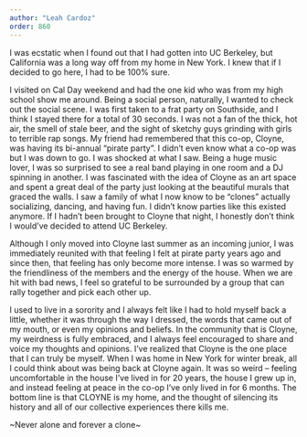 ```yaml
---
author: "Leah Cardoz"
order: 860
---
```

I was ecstatic when I found out that I had gotten into UC Berkeley, but California was a long way off from my home in New York. I knew that if I decided to go here, I had to be 100% sure.

I visited on Cal Day weekend and had the one kid who was from my high school show me around. Being a social person, naturally, I wanted to check out the social scene. I was first taken to a frat party on Southside, and I think I stayed there for a total of 30 seconds. I was not a fan of the thick, hot air, the smell of stale beer, and the sight of sketchy guys grinding with girls to terrible rap songs. My friend had remembered that this co-op, Cloyne, was having its bi-annual “pirate party”. I didn’t even know what a co-op was but I was down to go. I was shocked at what I saw. Being a huge music lover, I was so surprised to see a real band playing in one room and a DJ spinning in another. I was fascinated with the idea of Cloyne as an art space and spent a great deal of the party just looking at the beautiful murals that graced the walls. I saw a family of what I now know to be “clones” actually socializing, dancing, and having fun. I didn’t know parties like this existed anymore. If I hadn’t been brought to Cloyne that night, I honestly don’t think I would’ve decided to attend UC Berkeley.

Although I only moved into Cloyne last summer as an incoming junior, I was immediately reunited with that feeling I felt at pirate party years ago and since then, that feeling has only become more intense. I was so warmed by the friendliness of the members and the energy of the house. When we are hit with bad news, I feel so grateful to be surrounded by a group that can rally together and pick each other up. 

I used to live in a sorority and I always felt like I had to hold myself back a little, whether it was through the way I dressed, the words that came out of my mouth, or even my opinions and beliefs. In the community that is Cloyne, my weirdness is fully embraced, and I always feel encouraged to share and voice my thoughts and opinions. I’ve realized that Cloyne is the one place that I can truly be myself. When I was home in New York for winter break, all I could think about was being back at Cloyne again. It was so weird – feeling uncomfortable in the house I’ve lived in for 20 years, the house I grew up in, and instead feeling at peace in the co-op I’ve only lived in for 6 months. The bottom line is that CLOYNE is my home, and the thought of silencing its history and all of our collective experiences there kills me. 

~Never alone and forever a clone~